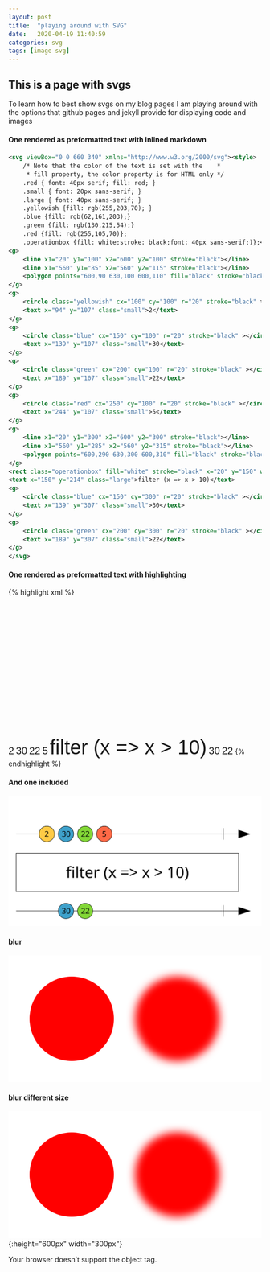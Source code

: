 ```yaml
---
layout: post
title:  "playing around with SVG"
date:   2020-04-19 11:40:59
categories: svg
tags: [image svg]
---
```


## This is a page with svgs

To learn how to best show svgs on my blog pages I am playing around with the options that github pages and jekyll provide for displaying code and images

#### One rendered as preformatted text with inlined markdown
```svg
<svg viewBox="0 0 660 340" xmlns="http://www.w3.org/2000/svg"><style>
    /* Note that the color of the text is set with the    *
     * fill property, the color property is for HTML only */
    .red { font: 40px serif; fill: red; }
    .small { font: 20px sans-serif; }
    .large { font: 40px sans-serif; }
    .yellowish {fill: rgb(255,203,70); }
    .blue {fill: rgb(62,161,203);}
    .green {fill: rgb(130,215,54);}
    .red {fill: rgb(255,105,70)};
    .operationbox {fill: white;stroke: black;font: 40px sans-serif;)};</style>
<g>
    <line x1="20" y1="100" x2="600" y2="100" stroke="black"></line>
    <line x1="560" y1="85" x2="560" y2="115" stroke="black"></line>
    <polygon points="600,90 630,100 600,110" fill="black" stroke="black"/>
</g>
<g>
    <circle class="yellowish" cx="100" cy="100" r="20" stroke="black" ></circle>
    <text x="94" y="107" class="small">2</text>
</g>
<g>
    <circle class="blue" cx="150" cy="100" r="20" stroke="black" ></circle>
    <text x="139" y="107" class="small">30</text>
</g>
<g>
    <circle class="green" cx="200" cy="100" r="20" stroke="black" ></circle>
    <text x="189" y="107" class="small">22</text>
</g>
<g>
    <circle class="red" cx="250" cy="100" r="20" stroke="black" ></circle>
    <text x="244" y="107" class="small">5</text>
</g>
<g>
    <line x1="20" y1="300" x2="600" y2="300" stroke="black"></line>
    <line x1="560" y1="285" x2="560" y2="315" stroke="black"></line>
    <polygon points="600,290 630,300 600,310" fill="black" stroke="black"/>
</g>
<rect class="operationbox" fill="white" stroke="black" x="20" y="150" width="580" height="100" />
<text x="150" y="214" class="large">filter (x => x > 10)</text>
<g>
    <circle class="blue" cx="150" cy="300" r="20" stroke="black" ></circle>
    <text x="139" y="307" class="small">30</text>
</g>
<g>
    <circle class="green" cx="200" cy="300" r="20" stroke="black" ></circle>
    <text x="189" y="307" class="small">22</text>
</g>
</svg>
```

#### One rendered  as preformatted text with highlighting
{% highlight xml %}
<svg viewBox="0 0 660 340" xmlns="http://www.w3.org/2000/svg">
<style>
    /* Note that the color of the text is set with the    *
     * fill property, the color property is for HTML only */
    .red { font: 40px serif; fill: red; }
    .small { font: 20px sans-serif; }
    .large { font: 40px sans-serif; }
    .yellowish {fill: rgb(255,203,70); }
    .blue {fill: rgb(62,161,203);}
    .green {fill: rgb(130,215,54);}
    .red {fill: rgb(255,105,70)};
    .operationbox {fill: white;stroke: black;font: 40px sans-serif;)};
</style>
<g>
    <line x1="20" y1="100" x2="600" y2="100" stroke="black"></line>
    <line x1="560" y1="85" x2="560" y2="115" stroke="black"></line>
    <polygon points="600,90 630,100 600,110" fill="black" stroke="black"/>
</g>
<g>
    <circle class="yellowish" cx="100" cy="100" r="20" stroke="black"></circle>
    <text x="94" y="107" class="small">2</text>
</g>
<g>
    <circle class="blue" cx="150" cy="100" r="20" stroke="black"></circle>
    <text x="139" y="107" class="small">30</text>
</g>
<g>
    <circle class="green" cx="200" cy="100" r="20" stroke="black"></circle>
    <text x="189" y="107" class="small">22</text>
</g>
<g>
    <circle class="red" cx="250" cy="100" r="20" stroke="black"></circle>
    <text x="244" y="107" class="small">5</text>
</g>
<g>
    <line x1="20" y1="300" x2="600" y2="300" stroke="black"></line>
    <line x1="560" y1="285" x2="560" y2="315" stroke="black"></line>
    <polygon points="600,290 630,300 600,310" fill="black" stroke="black"/>
</g>
<rect 
	class="operationbox" 
	fill="white" 
	stroke="black" 
	x="20" 
	y="150" 
	width="580" 
	height="100" />
<text 
	x="150" 
	y="214" 
	class="large">filter (x => x > 10)</text>
<g>
    <circle class="blue" cx="150" cy="300" r="20" stroke="black"></circle>
    <text x="139" y="307" class="small">30</text>
</g>
<g>
    <circle class="green" cx="200" cy="300" r="20" stroke="black"></circle>
    <text x="189" y="307" class="small">22</text>
</g>
</svg>
{% endhighlight %}

#### And one included
![observable svg](/images/observable.svg)

#### blur
![blur circle](/images/blur.svg)

#### blur different size
![blur circle](/images/blur.svg){:height="600px" width="300px"}

<object
    type="text/html"
    data="https://tikal86.github.io/reactive-programming/index.html"
    width="900"
    height="740"> 
    Your browser doesn’t support the object tag. 
</object>